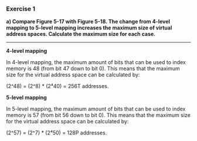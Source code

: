 ### Exercise 1

**a) Compare Figure 5-17 with Figure 5-18. The change from 4-level mapping to 5-level mapping increases the maximum size of virtual address spaces. Calculate the maximum size for each case.**

----

**4-level mapping**

In 4-level mapping, the maximum amount of bits that can be used to index memory is 48 (from bit 47 down to bit 0). This means that the maximum size for the virtual address space can be calculated by:

(2^48) = (2^8) * (2⁴40) = 256T addresses.


**5-level mapping**

In 5-level mapping, the maximum amount of bits that can be used to index memory is 57 (from bit 56 down to bit 0). This means that the maximum size for the virtual address space can be calculated by:

(2^57) = (2^7) * (2⁴50) = 128P addresses.
